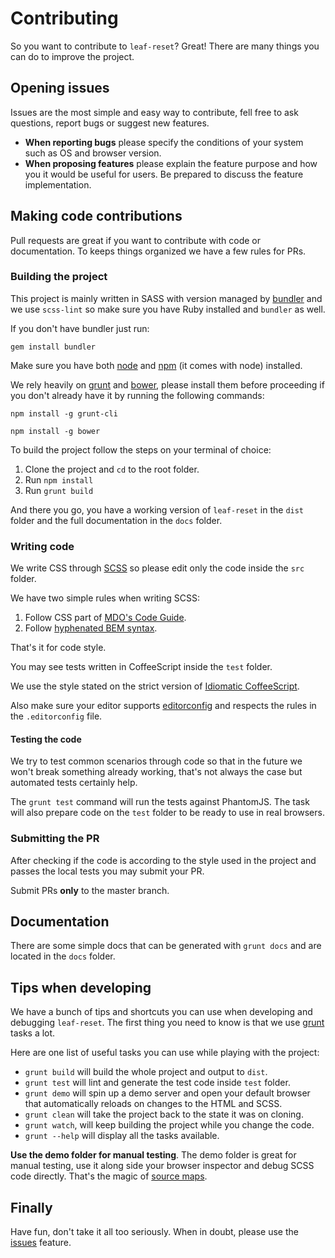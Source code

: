 # Contributing

So you want to contribute to `leaf-reset`? Great! There are many things you can do to improve the project.

## Opening issues

Issues are the most simple and easy way to contribute, fell free to ask questions, report bugs or suggest new features.

 - **When reporting bugs** please specify the conditions of your system such as OS and browser version.
 - **When proposing features** please explain the feature purpose and how you it would be useful for users. Be prepared to discuss the feature implementation.

## Making code contributions

Pull requests are great if you want to contribute with code or documentation. To keeps things organized we have a few rules for PRs.

### Building the project

This project is mainly written in SASS with version managed by [bundler](http://bundler.io/) and we use `scss-lint` so make sure you have Ruby installed and `bundler` as well.

If you don't have bundler just run:

`gem install bundler`

Make sure you have both [node](https://nodejs.org/) and [npm](https://www.npmjs.com/) (it comes with node) installed.

We rely heavily on [grunt](http://gruntjs.com/) and [bower](http://bower.io/), please install them before proceeding if you don't already have it by running the following commands:

`npm install -g grunt-cli`

`npm install -g bower`

To build the project follow the steps on your terminal of choice:

 1. Clone the project and `cd` to the root folder.
 2. Run `npm install`
 3. Run `grunt build`

And there you go, you have a working version of `leaf-reset` in the `dist` folder and the full documentation in the `docs` folder.

### Writing code

We write CSS through [SCSS](http://sass-lang.com/) so please edit only the code inside the `src` folder.

We have two simple rules when writing SCSS:

  1. Follow CSS part of [MDO's Code Guide](http://codeguide.co/).
  2. Follow [hyphenated BEM syntax](http://csswizardry.com/2013/01/mindbemding-getting-your-head-round-bem-syntax/).

That's it for code style.

You may see tests written in CoffeeScript inside the `test` folder.

 We use the style stated on the strict version of [Idiomatic CoffeeScript](https://github.com/mkautzmann/Idiomatic-CoffeeScript/tree/strict).

Also make sure your editor supports [editorconfig](http://editorconfig.org/) and respects the rules in the `.editorconfig` file.

#### Testing the code

We try to test common scenarios through code so that in the future we won't break something already working, that's not always the case but automated tests certainly help.

The `grunt test` command will run the tests against PhantomJS. The task will also prepare code on the `test` folder to be ready to use in real browsers.

### Submitting the PR

After checking if the code is according to the style used in the project and passes the local tests you may submit your PR.

Submit PRs **only** to the master branch.

## Documentation

There are some simple docs that can be generated with `grunt docs` and are located in the `docs` folder.

## Tips when developing

We have a bunch of tips and shortcuts you can use when developing and debugging `leaf-reset`. The first thing you need to know is that we use [grunt](http://gruntjs.com/) tasks a lot.

Here are one list of useful tasks you can use while playing with the project:

  - `grunt build` will build the whole project and output to `dist`.
  - `grunt test` will lint and generate the test code inside `test` folder.
  - `grunt demo` will spin up a demo server and open your default browser that automatically reloads on changes to the HTML and SCSS.
  - `grunt clean` will take the project back to the state it was on cloning.
  - `grunt watch`, will keep building the project while you change the code.
  - `grunt --help` will display all the tasks available.

**Use the demo folder for manual testing**. The demo folder is great for manual testing, use it along side your browser inspector and debug SCSS code directly. That's the magic of [source maps](http://www.html5rocks.com/en/tutorials/developertools/sourcemaps/).

## Finally

Have fun, don't take it all too seriously. When in doubt, please use the [issues](https://github.com/leafui/leaf-reset/issues) feature.
